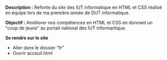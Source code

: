 **Description :**
 Refonte du site des IUT informatique en HTML et CSS réalisé en équipe lors de ma première année de DUT informatique.
 
 **Objectif :**
 Améliorer nos compétences en HTML et CSS en donnant un "coup de jeune" au portail national des IUT informartique.
 
**Se rendre sur le site**
 * Aller dans le dossier "fr"
 * Ouvrir acceuil.html
